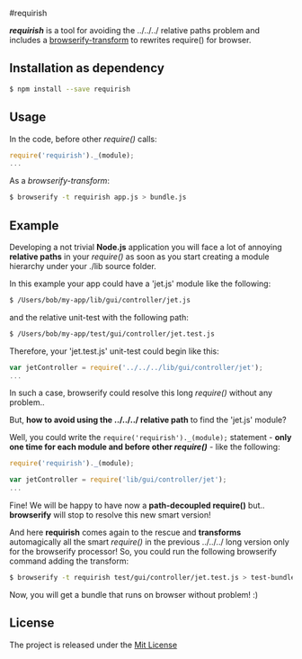 #requirish

**_requirish_** is a tool for avoiding the ../../../ relative paths problem and includes a
[browserify-transform](https://github.com/substack/browserify-handbook#transforms) to rewrites require() for browser.

## Installation as dependency

```bash
$ npm install --save requirish
```

## Usage

In the code, before other _require()_ calls:
```js
require('requirish')._(module);
...
```

As a _browserify-transform_:

```bash
$ browserify -t requirish app.js > bundle.js
```

## Example

Developing a not trivial **Node.js** application you will face a lot of annoying **relative paths** in your _require()_ as soon as 
you start creating a module hierarchy under your ./lib source folder. 

In this example your app could have a 'jet.js' module like the following:

```bash
$ /Users/bob/my-app/lib/gui/controller/jet.js
```
and the relative unit-test with the following path:

```bash
$ /Users/bob/my-app/test/gui/controller/jet.test.js
```

Therefore, your 'jet.test.js' unit-test could begin like this:

```js
var jetController = require('../../../lib/gui/controller/jet');
...
```

In such a case, browserify could resolve this long _require()_ without any problem..

But, **how to avoid using the ../../../ relative path** to find the 'jet.js' module?

Well, you could write the `require('requirish')._(module);` statement - **only one time for each module 
and before other _require()_** - like the following:
 
```js
require('requirish')._(module);

var jetController = require('lib/gui/controller/jet');
...
```
 
Fine! We will be happy to have now a **path-decoupled require()** but..  
**browserify** will stop to resolve this new smart version!

And here **requirish** comes again to the rescue and **transforms** automagically all the smart _require()_ in the previous
../../../ long version only for the browserify processor! So, you could run the following browserify command adding the transform: 

```bash
$ browserify -t requirish test/gui/controller/jet.test.js > test-bundle.js
```

Now, you will get a bundle that runs on browser without problem! :)


## License

The project is released under the [Mit License](./LICENSE) 
